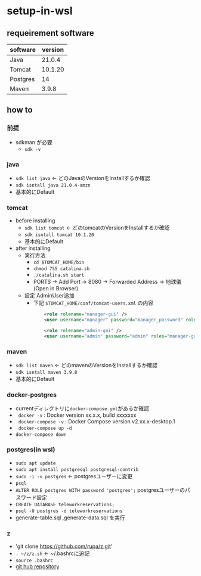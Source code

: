# setup-in-wsl

## requeirement software
|  software  |  version  |
| ---- | ---- |
|  Java  |  21.0.4  |
|  Tomcat  |  10.1.20  |
|  Postgres  |  14  |
|  Maven  |  3.9.8  |

## how to
### 前提
- sdkman が必要
    - `sdk -v`
### java
- `sdk list java` ← どのJavaのVersionをInstallするか確認
- `sdk isntall java 21.0.4-amzn`
- 基本的にDefault
### tomcat
- before installing 
    - `sdk list tomcat` ← どのtomcatのVersionをInstallするか確認
    - `sdk isntall tomcat 10.1.20`
    - 基本的にDefault
- after installing
    - 実行方法
        - `cd $TOMCAT_HOME/bin`
        - `chmod 755 catalina.sh`
        - `./catalina.sh start` 
        - PORTS -> Add Port -> 8080 -> Forwarded Address -> 地球儀(Open in Browser)
    - 設定 AdminUser追加
        - 下記 `$TOMCAT_HOME/conf/tomcat-users.xml` の内容
            ``` xml
                <role rolename="manager-gui" />
                <user username="manager" password="manager_password" roles="manager-gui" />

                <role rolename="admin-gui" />
                <user username="admin" password="admin" roles="manager-gui,admin-gui" /> 
            ```
### maven
- `sdk list maven` ← どのmavenのVersionをInstallするか確認
- `sdk isntall maven 3.9.8`
- 基本的にDefault
### docker-postgres
- currentディレクトリに`docker-compose.yml`があるか確認
- ` docker -v` : Docker version xx.x.x, build xxxxxxx
- ` docker-compose -v` : Docker Compose version v2.xx.x-desktop.1
- ` docker-compose up -d`
- `docker-compose down`
### postgres(in wsl) 
- `sudo apt update`
- `sudo apt install postgresql postgresql-contrib`
- `sudo -i -u postgres` ← postgresユーザーに変更
- `psql`
- `ALTER ROLE postgres WITH password 'postgres';` postgresユーザーのパスワード設定
- `CREATE DATABASE teleworkreservations;`
- `psql -U postgres -d teleworkreservations`
- generate-table.sql ,generate-data.sql を実行
### z
- 'git clone https://github.com/rupa/z.git'
- `. ~/z/z.sh` ← ~/.bashrcに追記
- `source .bashrc`
- [git hub repository](https://github.com/rupa/z.git)